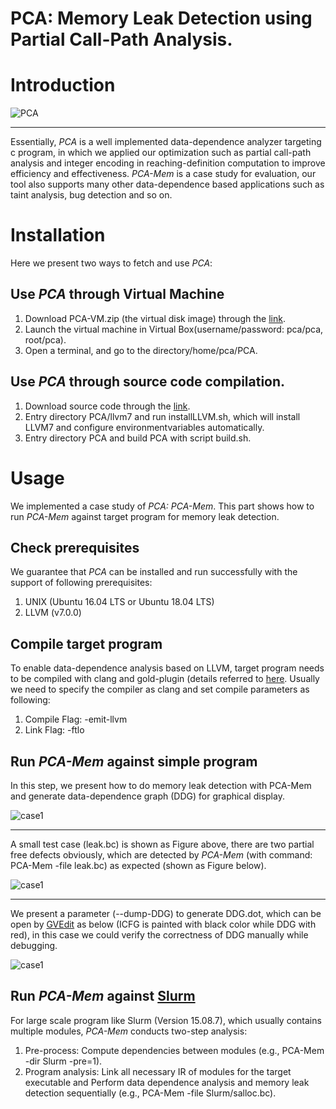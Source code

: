 # PCA: Memory Leak Detection using Partial Call-Path Analysis.


# Introduction
![PCA](https://github.com/Daybreak2019/PCA/blob/master/image/intro.PNG)
***
Essentially, *PCA* is a well implemented data-dependence analyzer targeting c program, in which we applied our optimization such as 
partial call-path analysis and integer encoding in reaching-definition computation to improve efficiency and effectiveness.
*PCA-Mem* is a case study for evaluation, our tool also supports many other data-dependence based applications such as taint analysis, bug detection and so on.

# Installation
Here we present two ways to fetch and use *PCA*:

## Use *PCA* through Virtual Machine
1. Download PCA-VM.zip (the virtual disk image) through the [link](https://drive.google.com/file/d/12eMHiYnqYPwjgpd6BjKtmmiT73y9lGC4/view?usp=sharing).
2. Launch the virtual machine in Virtual Box(username/password: pca/pca, root/pca).
3. Open a terminal, and go to the directory/home/pca/PCA.

## Use *PCA* through source code compilation.
1. Download source code through the [link](https://github.com/Daybreak2019/PCA).
2. Entry directory PCA/llvm7 and run installLLVM.sh, which will install LLVM7 and configure environmentvariables automatically.
3. Entry directory PCA and build PCA with script build.sh.

# Usage
We implemented a case study of *PCA: PCA-Mem*. This part shows how to run *PCA-Mem* against target program for memory leak detection.

## Check prerequisites
We guarantee that *PCA* can be installed and run successfully with the support of following prerequisites:
1. UNIX  (Ubuntu 16.04 LTS or Ubuntu 18.04 LTS)
2. LLVM  (v7.0.0)


## Compile target program
To enable data-dependence analysis based on LLVM, target program needs to be compiled with clang and gold-plugin (details referred to [here](https://llvm.org/docs/GoldPlugin.html). Usually we need to specify the compiler as clang and set compile parameters as following:
1. Compile Flag: -emit-llvm
2. Link Flag:    -ftlo

## Run *PCA-Mem* against simple program
In this step, we present how to do memory leak detection with PCA-Mem and generate data-dependence graph (DDG) for graphical display.

![case1](https://github.com/Daybreak2019/PCA/blob/master/image/case1.PNG)
***

A small test case (leak.bc) is shown as Figure above, there are two partial free defects obviously, which are detected by *PCA-Mem* (with command: PCA-Mem -file leak.bc) as expected (shown as Figure below).

![case1](https://github.com/Daybreak2019/PCA/blob/master/image/case1_res.PNG)
***

We present a parameter (--dump-DDG) to generate DDG.dot, which can be open by [GVEdit](https://graphviz.org/download/) as below (ICFG is painted with black color while DDG with red), in this case we could verify the correctness of DDG manually while debugging.

![case1](https://github.com/Daybreak2019/PCA/blob/master/image/case1_DDG.png)

## Run *PCA-Mem* against [Slurm](https://slurm.schedmd.com/download.html)
For large scale program like Slurm (Version 15.08.7), which usually contains multiple modules, *PCA-Mem* conducts two-step analysis:
1. Pre-process: Compute dependencies between modules (e.g., PCA-Mem -dir Slurm -pre=1). 
2. Program analysis: Link all necessary IR of modules for the target executable and Perform data dependence analysis and memory leak detection sequentially (e.g., PCA-Mem -file Slurm/salloc.bc). 

        

